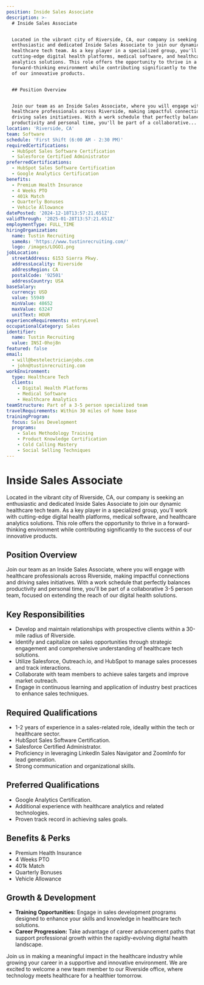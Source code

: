 ```yaml
---
position: Inside Sales Associate
description: >-
  # Inside Sales Associate


  Located in the vibrant city of Riverside, CA, our company is seeking an
  enthusiastic and dedicated Inside Sales Associate to join our dynamic
  healthcare tech team. As a key player in a specialized group, you'll work with
  cutting-edge digital health platforms, medical software, and healthcare
  analytics solutions. This role offers the opportunity to thrive in a
  forward-thinking environment while contributing significantly to the success
  of our innovative products.


  ## Position Overview


  Join our team as an Inside Sales Associate, where you will engage with
  healthcare professionals across Riverside, making impactful connections and
  driving sales initiatives. With a work schedule that perfectly balances
  productivity and personal time, you'll be part of a collaborative...
location: 'Riverside, CA'
team: Software
schedule: 'First Shift (6:00 AM - 2:30 PM)'
requiredCertifications:
  - HubSpot Sales Software Certification
  - Salesforce Certified Administrator
preferredCertifications:
  - HubSpot Sales Software Certification
  - Google Analytics Certification
benefits:
  - Premium Health Insurance
  - 4 Weeks PTO
  - 401k Match
  - Quarterly Bonuses
  - Vehicle Allowance
datePosted: '2024-12-18T13:57:21.651Z'
validThrough: '2025-01-28T13:57:21.651Z'
employmentType: FULL_TIME
hiringOrganization:
  name: Tustin Recruiting
  sameAs: 'https://www.tustinrecruiting.com/'
  logo: /images/LOGO1.png
jobLocation:
  streetAddress: 6153 Sierra Pkwy.
  addressLocality: Riverside
  addressRegion: CA
  postalCode: '92501'
  addressCountry: USA
baseSalary:
  currency: USD
  value: 55949
  minValue: 48652
  maxValue: 63247
  unitText: HOUR
experienceRequirements: entryLevel
occupationalCategory: Sales
identifier:
  name: Tustin Recruiting
  value: INSI-0hoj8n
featured: false
email:
  - will@bestelectricianjobs.com
  - john@tustinrecruiting.com
workEnvironment:
  type: Healthcare Tech
  clients:
    - Digital Health Platforms
    - Medical Software
    - Healthcare Analytics
teamStructure: Part of a 3-5 person specialized team
travelRequirements: Within 30 miles of home base
trainingProgram:
  focus: Sales Development
  programs:
    - Sales Methodology Training
    - Product Knowledge Certification
    - Cold Calling Mastery
    - Social Selling Techniques
---
```




# Inside Sales Associate

Located in the vibrant city of Riverside, CA, our company is seeking an enthusiastic and dedicated Inside Sales Associate to join our dynamic healthcare tech team. As a key player in a specialized group, you'll work with cutting-edge digital health platforms, medical software, and healthcare analytics solutions. This role offers the opportunity to thrive in a forward-thinking environment while contributing significantly to the success of our innovative products.

## Position Overview

Join our team as an Inside Sales Associate, where you will engage with healthcare professionals across Riverside, making impactful connections and driving sales initiatives. With a work schedule that perfectly balances productivity and personal time, you'll be part of a collaborative 3-5 person team, focused on extending the reach of our digital health solutions.

## Key Responsibilities

- Develop and maintain relationships with prospective clients within a 30-mile radius of Riverside.
- Identify and capitalize on sales opportunities through strategic engagement and comprehensive understanding of healthcare tech solutions.
- Utilize Salesforce, Outreach.io, and HubSpot to manage sales processes and track interactions.
- Collaborate with team members to achieve sales targets and improve market outreach.
- Engage in continuous learning and application of industry best practices to enhance sales techniques.

## Required Qualifications

- 1-2 years of experience in a sales-related role, ideally within the tech or healthcare sector.
- HubSpot Sales Software Certification.
- Salesforce Certified Administrator.
- Proficiency in leveraging LinkedIn Sales Navigator and ZoomInfo for lead generation.
- Strong communication and organizational skills.

## Preferred Qualifications

- Google Analytics Certification.
- Additional experience with healthcare analytics and related technologies.
- Proven track record in achieving sales goals.

## Benefits & Perks

- Premium Health Insurance
- 4 Weeks PTO
- 401k Match
- Quarterly Bonuses
- Vehicle Allowance

## Growth & Development

- **Training Opportunities:** Engage in sales development programs designed to enhance your skills and knowledge in healthcare tech solutions.
- **Career Progression:** Take advantage of career advancement paths that support professional growth within the rapidly-evolving digital health landscape.

Join us in making a meaningful impact in the healthcare industry while growing your career in a supportive and innovative environment. We are excited to welcome a new team member to our Riverside office, where technology meets healthcare for a healthier tomorrow.